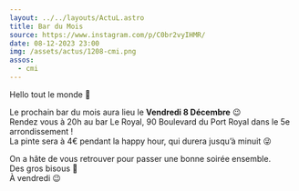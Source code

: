 ```yaml
---
layout: ../../layouts/ActuL.astro
title: Bar du Mois
source: https://www.instagram.com/p/C0br2vyIHMR/
date: 08-12-2023 23:00
img: /assets/actus/1208-cmi.png
assos:
  - cmi
---
```


Hello tout le monde 💚

Le prochain bar du mois aura lieu le __Vendredi 8 Décembre__ 😉  
Rendez vous à 20h au bar Le Royal, 90 Boulevard du Port Royal dans le 5e arrondissement !  
La pinte sera à 4€ pendant la happy hour, qui durera jusqu’à minuit 😜

On a hâte de vous retrouver pour passer une bonne soirée ensemble.  
Des gros bisous 💚  
À vendredi 😉